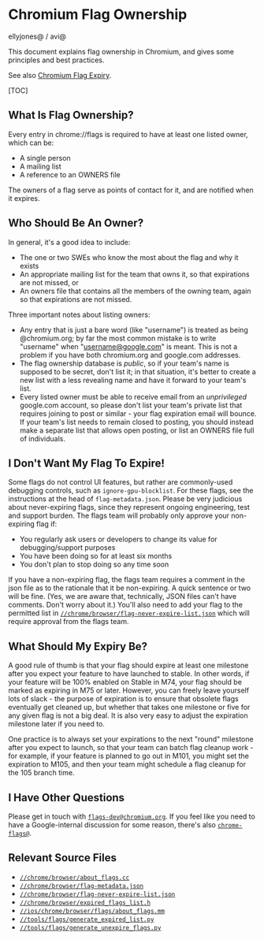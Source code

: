 # Chromium Flag Ownership

ellyjones@ / avi@

This document explains flag ownership in Chromium, and gives some principles and
best practices.

See also [Chromium Flag Expiry](flag_expiry.md).

[TOC]

## What Is Flag Ownership?

Every entry in chrome://flags is required to have at least one listed owner,
which can be:

* A single person
* A mailing list
* A reference to an OWNERS file

The owners of a flag serve as points of contact for it, and are notified when
it expires.

## Who Should Be An Owner?

In general, it's a good idea to include:

* The one or two SWEs who know the most about the flag and why it exists
* An appropriate mailing list for the team that owns it, so that expirations are
  not missed, or
* An owners file that contains all the members of the owning team, again so that
  expirations are not missed.

Three important notes about listing owners:

* Any entry that is just a bare word (like "username") is treated as being
  @chromium.org; by far the most common mistake is to write "username" when
  "username@google.com" is meant. This is not a problem if you have both
  chromium.org and google.com addresses.
* The flag ownership database is *public*, so if your team's name is supposed to
  be secret, don't list it; in that situation, it's better to create a new list
  with a less revealing name and have it forward to your team's list.
* Every listed owner must be able to receive email from an *unprivileged*
  google.com account, so please don't list your team's private list that
  requires joining to post or similar - your flag expiration email will bounce.
  If your team's list needs to remain closed to posting, you should instead make
  a separate list that allows open posting, or list an OWNERS file full of
  individuals.

## I Don't Want My Flag To Expire!

Some flags do not control UI features, but rather are commonly-used debugging
controls, such as `ignore-gpu-blocklist`. For these flags, see the instructions
at the head of `flag-metadata.json`. Please be very judicious about
never-expiring flags, since they represent ongoing engineering, test and support
burden. The flags team will probably only approve your non-expiring flag if:

- You regularly ask users or developers to change its value for
  debugging/support purposes
- You have been doing so for at least six months
- You don't plan to stop doing so any time soon

If you have a non-expiring flag, the flags team requires a comment in the json
file as to the rationale that it be non-expiring. A quick sentence or two will
be fine. (Yes, we are aware that, technically, JSON files can't have comments.
Don't worry about it.) You'll also need to add your flag to the permitted list
in
[`//chrome/browser/flag-never-expire-list.json`](../chrome/browser/flag-never-expire-list.json)
which will require approval from the flags team.

## What Should My Expiry Be?

A good rule of thumb is that your flag should expire at least one milestone
after you expect your feature to have launched to stable. In other words, if
your feature will be 100% enabled on Stable in M74, your flag should be marked
as expiring in M75 or later. However, you can freely leave yourself lots of
slack - the purpose of expiration is to ensure that obsolete flags eventually
get cleaned up, but whether that takes one milestone or five for any given flag
is not a big deal. It is also very easy to adjust the expiration milestone later
if you need to.

One practice is to always set your expirations to the next "round" milestone
after you expect to launch, so that your team can batch flag cleanup work - for
example, if your feature is planned to go out in M101, you might set the
expiration to M105, and then your team might schedule a flag cleanup for the 105
branch time.

## I Have Other Questions

Please get in touch with
[`flags-dev@chromium.org`](https://groups.google.com/a/chromium.org/forum/#!forum/flags-dev).
If you feel like you need to have a Google-internal discussion for some reason,
there's also
[`chrome-flags@`](https://groups.google.com/a/google.com/forum/#!forum/chrome-flags).

## Relevant Source Files

* [`//chrome/browser/about_flags.cc`](../chrome/browser/about_flags.cc)
* [`//chrome/browser/flag-metadata.json`](../chrome/browser/flag-metadata.json)
* [`//chrome/browser/flag-never-expire-list.json`](../chrome/browser/flag-never-expire-list.json)
* [`//chrome/browser/expired_flags_list.h`](../chrome/browser/expired_flags_list.h)
* [`//ios/chrome/browser/flags/about_flags.mm`](../ios/chrome/browser/flags/about_flags.mm)
* [`//tools/flags/generate_expired_list.py`](../tools/flags/generate_expired_list.py)
* [`//tools/flags/generate_unexpire_flags.py`](../tools/flags/generate_unexpire_flags.py)

